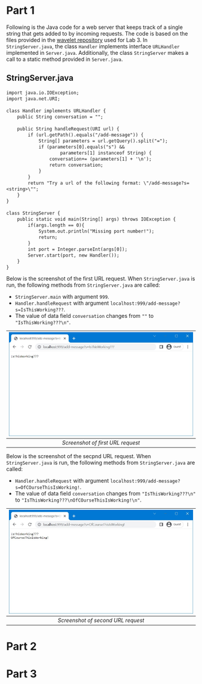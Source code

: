 # Part 1

Following is the Java code for a web server that keeps track of a single string that gets added to by incoming requests. The code is based on the files provided in the  [wavelet repository](https://github.com/ucsd-cse15l-f22/wavelet) used for Lab 3. In `StringServer.java`, the class `Handler` implements interface `URLHandler` implemented in `Server.java`. Additionally, the class `StringServer` makes a call to a static method provided in `Server.java`.

## StringServer.java

```
import java.io.IOException;
import java.net.URI;

class Handler implements URLHandler {
    public String conversation = "";

    public String handleRequest(URI url) {
        if (url.getPath().equals("/add-message")) {
            String[] parameters = url.getQuery().split("=");
            if (parameters[0].equals("s") &&
                    parameters[1] instanceof String) {
                conversation+= (parameters[1] + '\n');
                return conversation;
            }
        }
        return "Try a url of the following format: \"/add-message?s=<string>\"";
    }
}

class StringServer {
    public static void main(String[] args) throws IOException {
        if(args.length == 0){
            System.out.println("Missing port number!");
            return;
        }
        int port = Integer.parseInt(args[0]);
        Server.start(port, new Handler());
    }
}
```
Below is the screenshot of the first URL request. When `StringServer.java` is run, the following methods from `StringServer.java` are called:
- `StringServer.main` with argument `999`.
- `Handler.handleRequest` with argument `localhost:999/add-message?s=IsThisWorking???`.
- The value of data field `conversation` changes from `""` to `"IsThisWorking???\n"`.

| ![Image](a3.jpg) | 
|:--:| 
| *Screenshot of first URL request* 

Below is the screenshot of the secpnd URL request. When `StringServer.java` is run, the following methods from `StringServer.java` are called:
- `Handler.handleRequest` with argument `localhost:999/add-message?s=OfCOurseThisIsWorking!`.
- The value of data field `conversation` changes from `"IsThisWorking???\n"` to `"IsThisWorking???\nOfCOurseThisIsWorking!\n"`.

| ![Image](b3.jpg) | 
|:--:| 
| *Screenshot of second URL request* 

# Part 2

# Part 3
